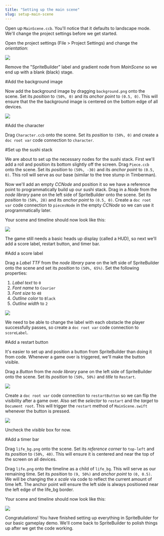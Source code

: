 ```yaml
---
title: "Setting up the main scene"
slug: setup-main-scene
---
```


Open up `MainScene.ccb`. You'll notice that it defaults to landscape mode. We'll change the project settings before we get started.

Open the project settings (File > Project Settings) and change the *orientation*:

![](./SpriteBuilder_Orientation.png)

Remove the "SpriteBuilder" label and gradient node from *MainScene* so we end up with a blank (black) stage.

#Add the background image

Now add the background image by dragging `background.png` onto the scene. Set its *position* to `(50%, 0)` and its *anchor point* to `(0.5, 0)`. This will ensure that the the background image is centered on the bottom edge of all devices.

![](./SpriteBuilder_MainScene_Background.png)

#Add the character

Drag `Character.ccb` onto the scene. Set its *position* to `(50%, 0)` and create a `doc root var` code connection to `character`.

#Set up the sushi stack

We are about to set up the necessary nodes for the sushi stack. First we'll add a roll and position its bottom slightly off the screen. Drag `Piece.ccb` onto the scene. Set its *position* to `(50%, -30)` and its *anchor point* to `(0.5, 0)`. This roll will serve as our base (similar to the tree stump in Timberman).

Now we'll add an empty *CCNode* and position it so we have a reference point to programmatically build up our sushi stack. Drag in a *Node* from the *node library* pane on the left side of SpriteBuilder onto the scene. Set its *position* to `(50%, 28)` and its *anchor point* to `(0.5, 0)`. Create a `doc root var` code connection to `piecesNode` in the empty *CCNode* so we can use it programmatically later.

Your scene and timeline should now look like this:

![](./SpriteBuilder_MainScene_Layout.png)

The game still needs a basic heads up display (called a HUD), so next we'll add a score label, restart button, and timer bar.

#Add a score label

Drag a *Label TTF* from the *node library* pane on the left side of SpriteBuilder onto the scene and set its *position* to `(50%, 65%)`. Set the following properties:

1. *Label text* to `0`
2. *Font name* to `Courier`
3. *Font size* to `48`
4. *Outline color* to `Black`
5. *Outline width* to `2`

![](./SpriteBuilder_MainScene_Score.png)

We need to be able to change the label with each obstacle the player successfully passes, so create a `doc root var` code connection to `scoreLabel`.

#Add a restart button

It's easier to set up and position a button from SpriteBuilder than doing it from code. Whenever a game over is triggered, we'll make the button visible.

Drag a *Button* from the *node library* pane on the left side of SpriteBuilder onto the scene. Set its *position* to `(50%, 50%)` and *title* to `Restart`.

![](./SpriteBuilder_MainScene_Restart.png)

Create a `doc root var` code connection to `restartButton` so we can flip the visibility after a game over. Also set the *selector* to `restart` and the *target* to `Document root`. This will trigger the `restart` method of `MainScene.swift` whenever the button is pressed.

![](./SpriteBuilder_MainScene_Restart_CC.png)

Uncheck the *visible* box for now.

#Add a timer bar

Drag `life_bg.png` onto the scene. Set its *reference corner* to `top-left` and its *position* to `(50%, 40)`. This will ensure it is centered and near the top of the screen on all devices.

Drag `life.png` onto the timeline as a child of `life_bg`. This will serve as our remaining time. Set its *position* to `(9, 50%)` and *anchor point* to `(0, 0.5)`. We will be changing the *x scale* via code to reflect the current amount of time left. The anchor point will ensure the left side is always positioned near the left edge of the life_bg border.

Your scene and timeline should now look like this:

![](./SpriteBuilder_MainScene_Life.png)

Congratulations! You have finished setting up everything in SpriteBuilder for our basic gameplay demo. We'll come back to SpriteBuilder to polish things up after we get the code working.
